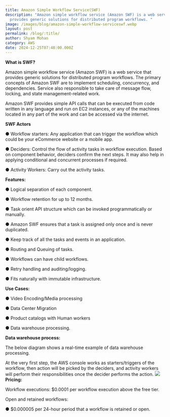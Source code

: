 ```yaml
---
title: Amazon Simple Workflow Service(SWF)
description: "Amazon simple workflow service (Amazon SWF) is a web service that
  provides generic solutions for distributed program workflows. "
image: /images/blog/amazon-simple-workflow-serviceswf.webp
layout: post
permalink: /blog/:title/
author: Shyam Mohan
category: AWS
date: 2024-12-25T07:48:00.000Z
---
```

**What is SWF?**

Amazon simple workflow service (Amazon SWF) is a web service that provides generic solutions for distributed program workflows. The primary concepts of Amazon SWF are to implement scheduling, concurrency, and dependencies. Service also responsible to take care of message flow, locking, and state management-related work.

Amazon SWF provides simple API calls that can be executed from code written in any language and run on EC2 instances, or any of the machines located in any part
of the work and can be accessed via the internet.

**SWF Actors**

● Workflow starters: Any application that can trigger the workflow which could be your eCommerce website or a mobile app.

● Deciders: Control the flow of activity tasks in workflow execution. Based on component behavior, deciders confirm the next steps. It may also help in applying conditional and concurrent processes if required.

● Activity Workers: Carry out the activity tasks.

**Features:**

● Logical separation of each component.

● Workflow retention for up to 12 months.

● Task orient API structure which can be invoked programmatically or manually.

● Amazon SWF ensures that a task is assigned only once and is never duplicated.

● Keep track of all the tasks and events in an application.

● Routing and Queuing of tasks.

● Workflows can have child workflows.

● Retry handling and auditing/logging.

● Fits naturally with immutable infrastructure.

**Use Cases:**

● Video Encoding/Media processing

● Data Center Migration

● Product catalogs with Human workers

● Data warehouse processing.

**Data warehouse process:**

The below diagram shows a real-time example of data warehouse processing.

At the very first step, the AWS console works as starters/triggers of the workflow, then action will be picked by the deciders, and activity workers will perform their responsibilities once the decider performs the action.
**![](https://lh7-rt.googleusercontent.com/docsz/AD_4nXenFJQzbKTRYjgUtZAl66QuUfwCFnKtvtQ1WBtN8BRLFcI-USjlICeHRzcNtJZlLygeHrChMeUMnQGjzeuWg6UJXeIOxetAHEmiFskcJetg4W4Cgy5Dcwju6wdua-lBEwrxN5Yx?key=q390jo8iRKV-c2BprE8LOg)**
	**Pricing:**

Workflow executions: $0.0001 per workflow execution above the free tier.

Open and retained workflows:

● $0.000005 per 24-hour period that a workflow is retained or open.

